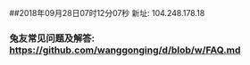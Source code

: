 ##2018年09月28日07时12分07秒 新址: 104.248.178.18
### 兔友常见问题及解答: https://github.com/wanggonging/d/blob/w/FAQ.md
